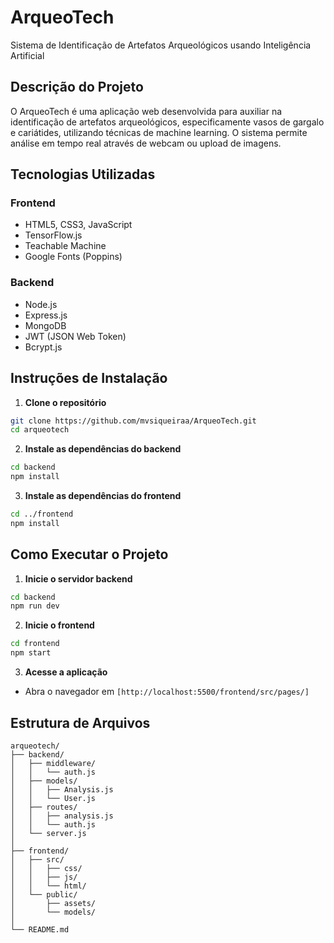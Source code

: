 # ArqueoTech

Sistema de Identificação de Artefatos Arqueológicos usando Inteligência Artificial

## Descrição do Projeto

O ArqueoTech é uma aplicação web desenvolvida para auxiliar na identificação de artefatos arqueológicos, especificamente vasos de gargalo e cariátides, utilizando técnicas de machine learning. O sistema permite análise em tempo real através de webcam ou upload de imagens.

## Tecnologias Utilizadas

### Frontend
- HTML5, CSS3, JavaScript
- TensorFlow.js
- Teachable Machine
- Google Fonts (Poppins)

### Backend
- Node.js
- Express.js
- MongoDB
- JWT (JSON Web Token)
- Bcrypt.js

## Instruções de Instalação

1. **Clone o repositório**
```bash
git clone https://github.com/mvsiqueiraa/ArqueoTech.git
cd arqueotech
```

2. **Instale as dependências do backend**
```bash
cd backend
npm install
```

3. **Instale as dependências do frontend**
```bash
cd ../frontend
npm install
```

## Como Executar o Projeto

1. **Inicie o servidor backend**
```bash
cd backend
npm run dev
```

2. **Inicie o frontend**
```bash
cd frontend
npm start
```

3. **Acesse a aplicação**
- Abra o navegador em `[http://localhost:5500/frontend/src/pages/]`

## Estrutura de Arquivos

```
arqueotech/
├── backend/
│   ├── middleware/
│   │   └── auth.js
│   ├── models/
│   │   ├── Analysis.js
│   │   └── User.js
│   ├── routes/
│   │   ├── analysis.js
│   │   └── auth.js
│   └── server.js
│
├── frontend/
│   ├── src/
│   │   ├── css/
│   │   ├── js/
│   │   └── html/
│   └── public/
│       ├── assets/
│       └── models/
│
└── README.md
```
